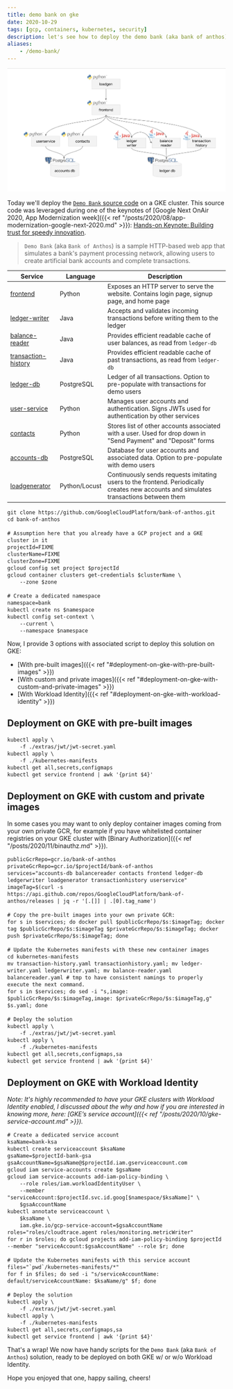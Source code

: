```yaml
---
title: demo bank on gke
date: 2020-10-29
tags: [gcp, containers, kubernetes, security]
description: let's see how to deploy the demo bank (aka bank of anthos) solution on gke, w/ or w/o workload identity
aliases:
    - /demo-bank/
---
```

[![](https://github.com/GoogleCloudPlatform/bank-of-anthos/raw/master/docs/architecture.png)](https://github.com/GoogleCloudPlatform/bank-of-anthos/raw/master/docs/architecture.png)

Today we'll deploy the [`Demo Bank` source code](https://github.com/GoogleCloudPlatform/bank-of-anthos/) on a GKE cluster. This source code was leveraged during one of the keynotes of [Google Next OnAir 2020, App Modernization week]({{< ref "/posts/2020/08/app-modernization-google-next-2020.md" >}}): [Hands-on Keynote: Building trust for speedy innovation](https://youtu.be/7QR1z35h_yc).

> `Demo Bank` (aka `Bank of Anthos`) is a sample HTTP-based web app that simulates a bank's payment processing network, allowing users to create artificial bank accounts and complete transactions.

| Service | Language | Description |
| ------- | -------- | ----------- |
| [frontend](https://github.com/GoogleCloudPlatform/bank-of-anthos/tree/master/src/frontend) | Python | Exposes an HTTP server to serve the website. Contains login page, signup page, and home page |
| [ledger-writer](https://github.com/GoogleCloudPlatform/bank-of-anthos/tree/master/src/ledgerwriter) | Java | Accepts and validates incoming transactions before writing them to the ledger |
| [balance-reader](https://github.com/GoogleCloudPlatform/bank-of-anthos/tree/master/src/balancereader) | Java | Provides efficient readable cache of user balances, as read from `ledger-db` |
| [transaction-history](https://github.com/GoogleCloudPlatform/bank-of-anthos/tree/master/src/transactionhistory) | Java | Provides efficient readable cache of past transactions, as read from `ledger-db` |
| [ledger-db](https://github.com/GoogleCloudPlatform/bank-of-anthos/tree/master/src/ledger-db) | PostgreSQL | Ledger of all transactions. Option to pre-populate with transactions for demo users |
| [user-service](https://github.com/GoogleCloudPlatform/bank-of-anthos/tree/master/src/userservice) | Python | Manages user accounts and authentication. Signs JWTs used for authentication by other services |
| [contacts](https://github.com/GoogleCloudPlatform/bank-of-anthos/tree/master/src/contacts) | Python | Stores list of other accounts associated with a user. Used for drop down in "Send Payment" and "Deposit" forms |
| [accounts-db](https://github.com/GoogleCloudPlatform/bank-of-anthos/tree/master/src/accounts-db) | PostgreSQL | Database for user accounts and associated data. Option to pre-populate with demo users |
| [loadgenerator](https://github.com/GoogleCloudPlatform/bank-of-anthos/tree/master/src/loadgenerator) | Python/Locust | Continuously sends requests imitating users to the frontend. Periodically creates new accounts and simulates transactions between them |

```
git clone https://github.com/GoogleCloudPlatform/bank-of-anthos.git
cd bank-of-anthos

# Assumption here that you already have a GCP project and a GKE cluster in it
projectId=FIXME
clusterName=FIXME
clusterZone=FIXME
gcloud config set project $projectId
gcloud container clusters get-credentials $clusterName \
    --zone $zone

# Create a dedicated namespace
namespace=bank
kubectl create ns $namespace
kubectl config set-context \
    --current \
    --namespace $namespace
```

Now, I provide 3 options with associated script to deploy this solution on GKE:
- [With pre-built images]({{< ref "#deployment-on-gke-with-pre-built-images" >}})
- [With custom and private images]({{< ref "#deployment-on-gke-with-custom-and-private-images" >}})
- [With Workload Identity]({{< ref "#deployment-on-gke-with-workload-identity" >}})

## Deployment on GKE with pre-built images

```
kubectl apply \
    -f ./extras/jwt/jwt-secret.yaml
kubectl apply \
    -f ./kubernetes-manifests
kubectl get all,secrets,configmaps
kubectl get service frontend | awk '{print $4}'
```

## Deployment on GKE with custom and private images

In some cases you may want to only deploy container images coming from your own private GCR, for example if you have whitelisted container registries on your GKE cluster with [Binary Authorization]({{< ref "/posts/2020/11/binauthz.md" >}}).

```
publicGcrRepo=gcr.io/bank-of-anthos
privateGcrRepo=gcr.io/$projectId/bank-of-anthos
services="accounts-db balancereader contacts frontend ledger-db ledgerwriter loadgenerator transactionhistory userservice"
imageTag=$(curl -s https://api.github.com/repos/GoogleCloudPlatform/bank-of-anthos/releases | jq -r '[.[]] | .[0].tag_name')

# Copy the pre-built images into your own private GCR:
for s in $services; do docker pull $publicGcrRepo/$s:$imageTag; docker tag $publicGcrRepo/$s:$imageTag $privateGcrRepo/$s:$imageTag; docker push $privateGcrRepo/$s:$imageTag; done

# Update the Kubernetes manifests with these new container images
cd kubernetes-manifests
mv transaction-history.yaml transactionhistory.yaml; mv ledger-writer.yaml ledgerwriter.yaml; mv balance-reader.yaml balancereader.yaml # tmp to have consistent namings to properly execute the next command.
for s in $services; do sed -i "s,image: $publicGcrRepo/$s:$imageTag,image: $privateGcrRepo/$s:$imageTag,g" $s.yaml; done

# Deploy the solution
kubectl apply \
    -f ./extras/jwt/jwt-secret.yaml
kubectl apply \
    -f ./kubernetes-manifests
kubectl get all,secrets,configmaps,sa
kubectl get service frontend | awk '{print $4}'
```

## Deployment on GKE with Workload Identity

_Note: It's highly recommended to have your GKE clusters with Workload Identity enabled, I discussed about the why and how if you are interested in knowing more, here: [GKE’s service account]({{< ref "/posts/2020/10/gke-service-account.md" >}})._

```
# Create a dedicated service account
ksaName=bank-ksa
kubectl create serviceaccount $ksaName
gsaName=$projectId-bank-gsa
gsaAccountName=$gsaName@$projectId.iam.gserviceaccount.com
gcloud iam service-accounts create $gsaName
gcloud iam service-accounts add-iam-policy-binding \
    --role roles/iam.workloadIdentityUser \
    --member "serviceAccount:$projectId.svc.id.goog[$namespace/$ksaName]" \
    $gsaAccountName
kubectl annotate serviceaccount \
    $ksaName \
    iam.gke.io/gcp-service-account=$gsaAccountName
roles="roles/cloudtrace.agent roles/monitoring.metricWriter"
for r in $roles; do gcloud projects add-iam-policy-binding $projectId --member "serviceAccount:$gsaAccountName" --role $r; done

# Update the Kubernetes manifests with this service account
files="`pwd`/kubernetes-manifests/*"
for f in $files; do sed -i "s/serviceAccountName: default/serviceAccountName: $ksaName/g" $f; done

# Deploy the solution
kubectl apply \
    -f ./extras/jwt/jwt-secret.yaml
kubectl apply \
    -f ./kubernetes-manifests
kubectl get all,secrets,configmaps,sa
kubectl get service frontend | awk '{print $4}'
```

That's a wrap! We now have handy scripts for the `Demo Bank` (aka `Bank of Anthos`) solution, ready to be deployed on both GKE w/ or w/o Workload Identity.

Hope you enjoyed that one, happy sailing, cheers!